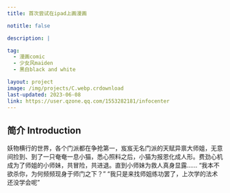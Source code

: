 ```yaml
---
title: 首次尝试在ipad上画漫画

notitle: false

description: |

tag:
  - 漫画comic
  - 少女风maiden
  - 黑白black and white

layout: project
image: /img/projects/C.webp.crdownload
last-updated: 2023-06-08
link: https://user.qzone.qq.com/1553282181/infocenter
---
```


## 简介 Introduction
妖物横行的世界，各个门派都在争抢第一，岌岌无名门派的天赋异禀大师姐，无意间捡到、到了一只奄奄一息小猫，悉心照料之后，小猫为报恩化成人形。费劲心机成为了师姐的小师妹，共冒险，共进退。直到小师妹为救人真身显露......
“我本不欲杀你，为何频频现身于师门之下？”
“我只是来找师姐练功罢了，上次学的法术还没学会呢”
